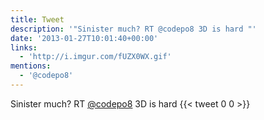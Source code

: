 ```yaml
---
title: Tweet
description: '"Sinister much? RT @codepo8 3D is hard "'
date: '2013-01-27T10:01:40+00:00'
links:
  - 'http://i.imgur.com/fUZX0WX.gif'
mentions:
  - '@codepo8'
---
```

Sinister much? RT [@codepo8](https://twitter.com/@codepo8) 3D is hard 
      {{< tweet 0 0 >}}
    
